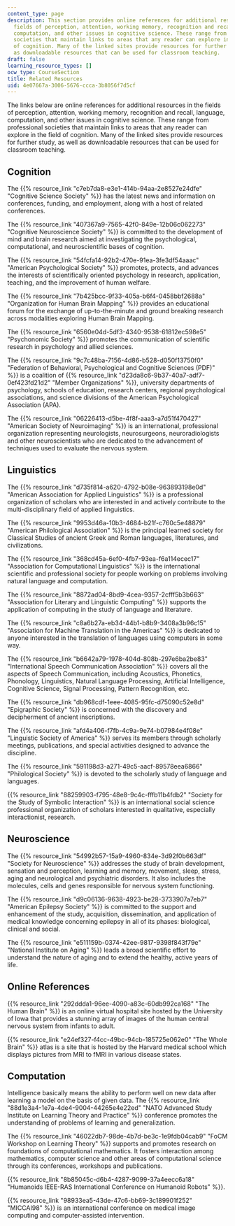 ```yaml
---
content_type: page
description: This section provides online references for additional resources in the
  fields of perception, attention, working memory, recognition and recall, language,
  computation, and other issues in cognitive science. These range from professional
  societies that maintain links to areas that any reader can explore in the field
  of cognition. Many of the linked sites provide resources for further study, as well
  as downloadable resources that can be used for classroom teaching.
draft: false
learning_resource_types: []
ocw_type: CourseSection
title: Related Resources
uid: 4e07667a-3006-5676-ccca-3b8056f7d5cf
---
```

The links below are online references for additional resources in the fields of perception, attention, working memory, recognition and recall, language, computation, and other issues in cognitive science. These range from professional societies that maintain links to areas that any reader can explore in the field of cognition. Many of the linked sites provide resources for further study, as well as downloadable resources that can be used for classroom teaching.

## Cognition

The {{% resource_link "c7eb7da8-e3e1-414b-94aa-2e8527e24dfe" "Cognitive Science Society" %}} has the latest news and information on conferences, funding, and employment, along with a host of related conferences.

The {{% resource_link "407367a9-7565-42f0-849e-12b06c062273" "Cognitive Neuroscience Society" %}} is committed to the development of mind and brain research aimed at investigating the psychological, computational, and neuroscientific bases of cognition.

The {{% resource_link "54fcfa14-92b2-470e-91ea-3fe3df54aaac" "American Psychological Society" %}} promotes, protects, and advances the interests of scientifically oriented psychology in research, application, teaching, and the improvement of human welfare.

The {{% resource_link "7b425bcc-9f33-405a-b6f4-0458bbf2688a" "Organization for Human Brain Mapping" %}} provides an educational forum for the exchange of up-to-the-minute and ground breaking research across modalities exploring Human Brain Mapping.

The {{% resource_link "6560e04d-5df3-4340-9538-61812ec598e5" "Psychonomic Society" %}} promotes the communication of scientific research in psychology and allied sciences.

The {{% resource_link "9c7c48ba-7156-4d86-b528-d050f13750f0" "Federation of Behavioral, Psychological and Cognitive Sciences (PDF)" %}} is a coalition of {{% resource_link "d23da8c6-9b37-40a7-adf7-0ef423fd21d2" "Member Organizations" %}}, university departments of psychology, schools of education, research centers, regional psychological associations, and science divisions of the American Psychological Association (APA).

The {{% resource_link "06226413-d5be-4f8f-aaa3-a7d51f470427" "American Society of Neuroimaging" %}} is an international, professional organization representing neurologists, neurosurgeons, neuroradiologists and other neuroscientists who are dedicated to the advancement of techniques used to evaluate the nervous system.

## Linguistics

The {{% resource_link "d735f814-a620-4792-b08e-963893198e0d" "American Association for Applied Linguistics" %}} is a professional organization of scholars who are interested in and actively contribute to the multi-disciplinary field of applied linguistics.

The {{% resource_link "9953d46a-10b3-4684-b21f-c760c5e48879" "American Philological Association" %}} is the principal learned society for Classical Studies of ancient Greek and Roman languages, literatures, and civilizations.

The {{% resource_link "368cd45a-6ef0-4fb7-93ea-f6a114ecec17" "Association for Computational Linguistics" %}} is the international scientific and professional society for people working on problems involving natural language and computation.

The {{% resource_link "8872ad04-8bd9-4cea-9357-2cfff5b3b663" "Association for Literary and Linguistic Computing" %}} supports the application of computing in the study of language and literature.

The {{% resource_link "c8a6b27a-eb34-44b1-b8b9-3408a3b96c15" "Association for Machine Translation in the Americas" %}} is dedicated to anyone interested in the translation of languages using computers in some way.

The {{% resource_link "b6642a79-1978-404d-808b-297e6ba2be83" "International Speech Communication Association" %}} covers all the aspects of Speech Communication, including Acoustics, Phonetics, Phonology, Linguistics, Natural Language Processing, Artificial Intelligence, Cognitive Science, Signal Processing, Pattern Recognition, etc.

The {{% resource_link "db968cdf-1eee-4085-95fc-d75090c52e8d" "Epigraphic Society" %}} is concerned with the discovery and decipherment of ancient inscriptions.

The {{% resource_link "afd4a406-f7fb-4c9a-9e74-b07984e4f08e" "Linguistic Society of America" %}} serves its members through scholarly meetings, publications, and special activities designed to advance the discipline.

The {{% resource_link "591198d3-a271-49c5-aacf-89578eea6866" "Philological Society" %}} is devoted to the scholarly study of language and languages.

{{% resource_link "88259903-f795-48e8-9c4c-fffb11b4fdb2" "Society for the Study of Symbolic Interaction" %}} is an international social science professional organization of scholars interested in qualitative, especially interactionist, research.

## Neuroscience

The {{% resource_link "54992b57-15a9-4960-834e-3d92f0b663df" "Society for Neuroscience" %}} addresses the study of brain development, sensation and perception, learning and memory, movement, sleep, stress, aging and neurological and psychiatric disorders. It also includes the molecules, cells and genes responsible for nervous system functioning.

The {{% resource_link "d9c06136-9638-4923-be28-3733907a7eb7" "American Epilepsy Society" %}} is committed to the support and enhancement of the study, acquisition, dissemination, and application of medical knowledge concerning epilepsy in all of its phases: biological, clinical and social.

The {{% resource_link "e511159b-0374-42ee-9817-9398f843f79e" "National Institute on Aging" %}} leads a broad scientific effort to understand the nature of aging and to extend the healthy, active years of life.

## Online References

{{% resource_link "292ddda1-96ee-4090-a83c-60db992ca168" "The Human Brain" %}} is an online virtual hospital site hosted by the University of Iowa that provides a stunning array of images of the human central nervous system from infants to adult.

{{% resource_link "e24ef327-f4cc-49bc-94cb-185725e062e0" "The Whole Brain" %}} atlas is a site that is hosted by the Harvard medical school which displays pictures from MRI to fMRI in various disease states.

## Computation

Intelligence basically means the ability to perform well on new data after learning a model on the basis of given data. The {{% resource_link "88d1e3a4-1e7a-4de4-9004-44265e4e22ed" "NATO Advanced Study Institute on Learning Theory and Practice" %}} conference promotes the understanding of problems of learning and generalization.

The {{% resource_link "46022db7-98de-4b7d-be3c-1e9fdb04cab9" "FoCM Workshop on Learning Theory" %}} supports and promotes research on foundations of computational mathematics. It fosters interaction among mathematics, computer science and other areas of computational science through its conferences, workshops and publications.

{{% resource_link "8b85045c-d6b4-4287-9099-37a4eecc6a18" "Humanoids IEEE-RAS International Conference on Humanoid Robots" %}}.

{{% resource_link "98933ea5-43de-47c6-bb69-3c189901f252" "MICCAI98" %}} is an international conference on medical image computing and computer-assisted intervention.